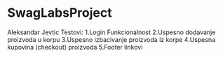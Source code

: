 # SwagLabsProject
Aleksandar Jevtic
Testovi:
1.Login Funkcionalnost
2.Uspesno dodavanje proizvoda u korpu
3.Uspesno izbacivanje proizvoda iz korpe
4.Uspesna kupovina (checkout) proizvoda
5.Footer linkovi
